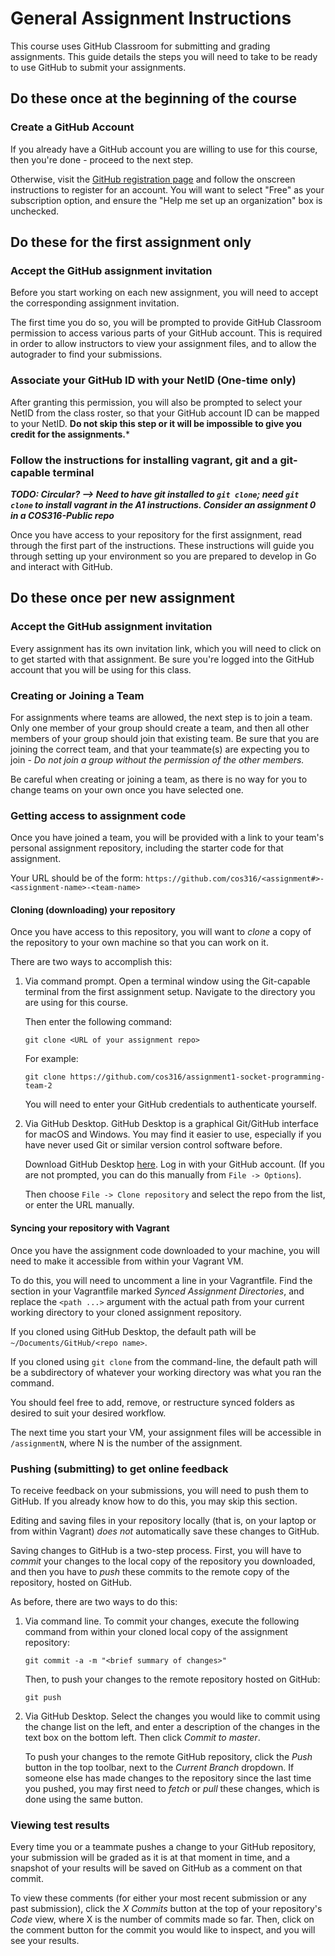 # General Assignment Instructions

This course uses GitHub Classroom for submitting and grading assignments. This
guide details the steps you will need to take to be ready to use GitHub to
submit your assignments.

## Do these once at the beginning of the course

### Create a GitHub Account

If you already have a GitHub account you are willing to use for this course,
then you're done - proceed to the next step.

Otherwise, visit the [GitHub registration page](https://github.com/join) and
follow the onscreen instructions to register for an account. You will want to
select "Free" as your subscription option, and ensure the "Help me set up an
organization" box is unchecked.

## Do these for the first assignment only

### Accept the GitHub assignment invitation

Before you start working on each new assignment, you will need to accept the
corresponding assignment invitation.

The first time you do so, you will be prompted to provide GitHub Classroom
permission to access various parts of your GitHub account. This is required
in order to allow instructors to view your assignment files, and to allow the
autograder to find your submissions.

### Associate your GitHub ID with your NetID (One-time only)

After granting this permission, you will also be prompted to select your NetID
from the class roster, so that your GitHub account ID can be mapped to your NetID.
**Do not skip this step or it will be impossible to give you credit for the assignments.***

### Follow the instructions for installing vagrant, git and a git-capable terminal

***TODO: Circular? --> Need to have git installed to `git clone`; need `git clone` to
install vagrant in the A1 instructions. Consider an assignment 0 in a COS316-Public repo***

Once you have access to your repository for the first assignment, read through
the first part of the instructions.
These instructions will guide you through setting up your environment so you are
prepared to develop in Go and interact with GitHub.

## Do these once per new assignment

### Accept the GitHub assignment invitation

Every assignment has its own invitation link, which you will need to click on
to get started with that assignment. Be sure you're logged into the GitHub
account that you will be using for this class.

### Creating or Joining a Team

For assignments where teams are allowed, the next step is to join a team. Only
one member of your group should create a team, and then all other members of your
group should join that existing team. Be sure that you are joining the
correct team, and that your teammate(s) are expecting you to join - *Do not join
a group without the permission of the other members.*

Be careful when creating or joining a team, as there is no way for you to change
teams on your own once you have selected one.

### Getting access to assignment code

Once you have joined a team, you will be provided with a link to your team's
personal assignment repository, including the starter code for that assignment.

Your URL should be of the form:
`https://github.com/cos316/<assignment#>-<assignment-name>-<team-name>`

#### Cloning (downloading) your repository

Once you have access to this repository, you will want to *clone* a copy of the
repository to your own machine so that you can work on it.

There are two ways to accomplish this:

1.  Via command prompt. Open a terminal window using the Git-capable terminal
    from the first assignment setup. Navigate to the directory you are using for
    this course.

    Then enter the following command:

    `git clone <URL of your assignment repo>`

    For example:

    `git clone https://github.com/cos316/assignment1-socket-programming-team-2`

    You will need to enter your GitHub credentials to authenticate yourself.

2.  Via GitHub Desktop. GitHub Desktop is a graphical Git/GitHub interface for
    macOS and Windows. You may find it easier to use, especially if you have
    never used Git or similar version control software before.

    Download GitHub Desktop [here](https://desktop.github.com/). Log in with
    your GitHub account. (If you are not prompted, you can do this manually
    from `File -> Options`).

    Then choose `File -> Clone repository` and select the repo from the list,
    or enter the URL manually.

#### Syncing your repository with Vagrant

Once you have the assignment code downloaded to your machine, you will need to
make it accessible from within your Vagrant VM.

To do this, you will need to uncomment a line in your Vagrantfile. Find the
section in your Vagrantfile marked *Synced Assignment Directories*, and replace
the `<path ...>` argument with the actual path from your current working directory
to your cloned assignment repository.

If you cloned using GitHub Desktop, the default path will be
`~/Documents/GitHub/<repo name>`.

If you cloned using `git clone` from the command-line, the default path will
be a subdirectory of whatever your working directory was what you ran the command.

You should feel free to add, remove, or restructure synced folders as desired to
suit your desired workflow. 

The next time you start your VM, your assignment files will be accessible in
`/assignmentN`, where N is the number of the assignment.

### Pushing (submitting) to get online feedback

To receive feedback on your submissions, you will need to push them to GitHub.
If you already know how to do this, you may skip this section.

Editing and saving files in your repository locally (that is, on your laptop or
from within Vagrant) *does not* automatically save these changes to GitHub.

Saving changes to GitHub is a two-step process. First, you will have to *commit*
your changes to the local copy of the repository you downloaded, and then you
have to *push* these commits to the remote copy of the repository, hosted on
GitHub.

As before, there are two ways to do this:

1.  Via command line. To commit your changes, execute the following command
    from within your cloned local copy of the assignment repository:

    `git commit -a -m "<brief summary of changes>"`

    Then, to push your changes to the remote repository hosted on GitHub:

    `git push`

2.  Via GitHub Desktop. Select the changes you would like to commit using the
    change list on the left, and enter a description of the changes in the text
    box on the bottom left. Then click *Commit to master*.

    To push your changes to the remote GitHub repository, click the *Push* button
    in the top toolbar, next to the *Current Branch* dropdown. If someone else
    has made changes to the repository since the last time you pushed, you may
    first need to *fetch* or *pull* these changes, which is done using the same
    button.

### Viewing test results

Every time you or a teammate pushes a change to your GitHub repository, your
submission will be graded as it is at that moment in time, and a snapshot of
your results will be saved on GitHub as a comment on that commit.

To view these comments (for either your most recent submission or any past
submission), click the *X Commits* button at the top of your repository's *Code*
view, where X is the number of commits made so far. Then, click on the comment
button for the commit you would like to inspect, and you will see your results.
